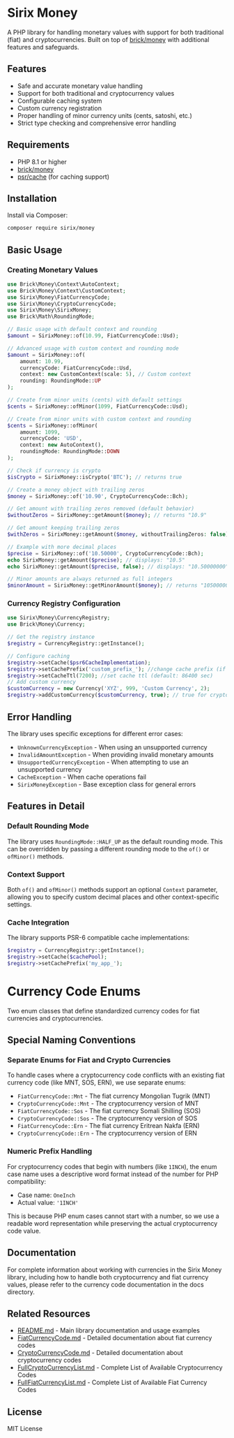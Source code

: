 # Sirix Money

A PHP library for handling monetary values with support for both traditional (fiat) and cryptocurrencies. Built on top of [brick/money](https://github.com/brick/money) with additional features and safeguards.

## Features

- Safe and accurate monetary value handling
- Support for both traditional and cryptocurrency values
- Configurable caching system
- Custom currency registration
- Proper handling of minor currency units (cents, satoshi, etc.)
- Strict type checking and comprehensive error handling

## Requirements

- PHP 8.1 or higher
- [brick/money](https://github.com/brick/money)
- [psr/cache](https://github.com/php-fig/cache) (for caching support)

## Installation

Install via Composer:

```bash
composer require sirix/money
```

## Basic Usage

### Creating Monetary Values

```php
use Brick\Money\Context\AutoContext;
use Brick\Money\Context\CustomContext;
use Sirix\Money\FiatCurrencyCode;
use Sirix\Money\CryptoCurrencyCode;
use Sirix\Money\SirixMoney;
use Brick\Math\RoundingMode;

// Basic usage with default context and rounding
$amount = SirixMoney::of(10.99, FiatCurrencyCode::Usd);

// Advanced usage with custom context and rounding mode
$amount = SirixMoney::of(
    amount: 10.99,
    currencyCode: FiatCurrencyCode::Usd,
    context: new CustomContext(scale: 5), // Custom context
    rounding: RoundingMode::UP
);

// Create from minor units (cents) with default settings
$cents = SirixMoney::ofMinor(1099, FiatCurrencyCode::Usd);

// Create from minor units with custom context and rounding
$cents = SirixMoney::ofMinor(
    amount: 1099,
    currencyCode: 'USD',
    context: new AutoContext(),
    roundingMode: RoundingMode::DOWN
);

// Check if currency is crypto
$isCrypto = SirixMoney::isCrypto('BTC'); // returns true

// Create a money object with trailing zeros
$money = SirixMoney::of('10.90', CryptoCurrencyCode::Bch);

// Get amount with trailing zeros removed (default behavior)
$withoutZeros = SirixMoney::getAmount($money); // returns "10.9"

// Get amount keeping trailing zeros
$withZeros = SirixMoney::getAmount($money, withoutTrailingZeros: false); // returns "10.90000000"

// Example with more decimal places
$precise = SirixMoney::of('10.50000', CryptoCurrencyCode::Bch);
echo SirixMoney::getAmount($precise); // displays: "10.5"
echo SirixMoney::getAmount($precise, false); // displays: "10.50000000"

// Minor amounts are always returned as full integers
$minorAmount = SirixMoney::getMinorAmount($money); // returns "1050000000"

```

### Currency Registry Configuration

```php
use Sirix\Money\CurrencyRegistry;
use Brick\Money\Currency;

// Get the registry instance
$registry = CurrencyRegistry::getInstance();

// Configure caching
$registry->setCache($psr6CacheImplementation);
$registry->setCachePrefix('custom_prefix_'); //change cache prefix (if necessary)
$registry->setCacheTtl(7200); //set cache ttl (default: 86400 sec)
// Add custom currency
$customCurrency = new Currency('XYZ', 999, 'Custom Currency', 2);
$registry->addCustomCurrency($customCurrency, true); // true for crypto, false for fiat
```

## Error Handling

The library uses specific exceptions for different error cases:

- `UnknownCurrencyException` - When using an unsupported currency
- `InvalidAmountException` - When providing invalid monetary amounts
- `UnsupportedCurrencyException` - When attempting to use an unsupported currency
- `CacheException` - When cache operations fail
- `SirixMoneyException` - Base exception class for general errors

## Features in Detail

### Default Rounding Mode

The library uses `RoundingMode::HALF_UP` as the default rounding mode. This can be overridden by passing a different rounding mode to the `of()` or `ofMinor()` methods.

### Context Support

Both `of()` and `ofMinor()` methods support an optional `Context` parameter, allowing you to specify custom decimal places and other context-specific settings.

### Cache Integration

The library supports PSR-6 compatible cache implementations:

```php
$registry = CurrencyRegistry::getInstance();
$registry->setCache($cachePool);
$registry->setCachePrefix('my_app_');
```

# Currency Code Enums

Two enum classes that define standardized currency codes for fiat currencies and cryptocurrencies.

## Special Naming Conventions

### Separate Enums for Fiat and Crypto Currencies
To handle cases where a cryptocurrency code conflicts with an existing fiat currency code (like MNT, SOS, ERN), we use separate enums:
- `FiatCurrencyCode::Mnt` - The fiat currency Mongolian Tugrik (MNT)
- `CryptoCurrencyCode::Mnt` - The cryptocurrency version of MNT
- `FiatCurrencyCode::Sos` - The fiat currency Somali Shilling (SOS)
- `CryptoCurrencyCode::Sos` - The cryptocurrency version of SOS
- `FiatCurrencyCode::Ern` - The fiat currency Eritrean Nakfa (ERN)
- `CryptoCurrencyCode::Ern` - The cryptocurrency version of ERN

### Numeric Prefix Handling
For cryptocurrency codes that begin with numbers (like `1INCH`), the enum case name uses a descriptive word format instead of the number for PHP compatibility:
- Case name: `OneInch`
- Actual value: `'1INCH'`

This is because PHP enum cases cannot start with a number, so we use a readable word representation while preserving the actual cryptocurrency code value.

## Documentation
For complete information about working with currencies in the Sirix Money library, including how to handle both cryptocurrency and fiat currency values, please refer to the currency code documentation in the docs directory.

## Related Resources
- [README.md](README.md) - Main library documentation and usage examples
- [FiatCurrencyCode.md](./docs/FiatCurrencyCode.md) - Detailed documentation about fiat currency codes
- [CryptoCurrencyCode.md](./docs/CryptoCurrencyCode.md) - Detailed documentation about cryptocurrency codes
- [FullCryptoCurrencyList.md](./docs/FullCryptoCurrencyList.md) - Complete List of Available Cryptocurrency Codes
- [FullFiatCurrencyList.md](./docs/FullFiatCurrencyList.md) - Complete List of Available Fiat Currency Codes


## License

MIT License
